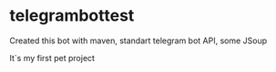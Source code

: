 # telegrambottest
Created this bot with maven, standart telegram bot API, some JSoup 

It`s my first pet project 

